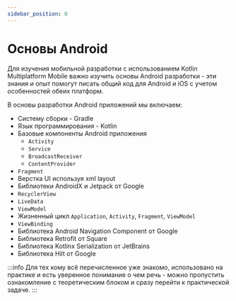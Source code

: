 ```yaml
---
sidebar_position: 0
---
```


# Основы Android

Для изучения мобильной разработки с использованием Kotlin Multiplatform Mobile важно изучить основы Android разработки - эти знания и опыт помогут писать общий код для Android и iOS с учетом особенностей обеих платформ.

В основы разработки Android приложений мы включаем:

- Систему сборки - Gradle
- Язык программирования - Kotlin
- Базовые компоненты Android приложения
    - `Activity`
    - `Service`
    - `BroadcastReceiver`
    - `ContentProvider`
- `Fragment`
- Верстка UI используя xml layout
- Библиотеки AndroidX и Jetpack от Google
- `RecyclerView`
- `LiveData`
- `ViewModel`
- Жизненный цикл `Application`, `Activity`, `Fragment`, `ViewModel`
- `ViewBinding`
- Библиотека Android Navigation Component от Google
- Библиотека Retrofit от Square
- Библиотека Kotlinx Serialization от JetBrains
- Библиотека Hilt от Google

:::info
Для тех кому всё перечисленное уже знакомо, использовано на практике и есть уверенное понимание о чем речь - можно пропустить ознакомление с теоретическим блоком и сразу перейти к практической задаче.
:::